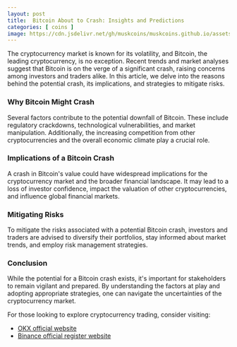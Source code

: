 ```yaml
---
layout: post
title:  Bitcoin About to Crash: Insights and Predictions
categories: [ coins ]
image: https://cdn.jsdelivr.net/gh/muskcoins/muskcoins.github.io/assets/images/btc-intro.webp
---
```


The cryptocurrency market is known for its volatility, and Bitcoin, the leading cryptocurrency, is no exception. Recent trends and market analyses suggest that Bitcoin is on the verge of a significant crash, raising concerns among investors and traders alike. In this article, we delve into the reasons behind the potential crash, its implications, and strategies to mitigate risks.

### Why Bitcoin Might Crash

Several factors contribute to the potential downfall of Bitcoin. These include regulatory crackdowns, technological vulnerabilities, and market manipulation. Additionally, the increasing competition from other cryptocurrencies and the overall economic climate play a crucial role.

### Implications of a Bitcoin Crash

A crash in Bitcoin's value could have widespread implications for the cryptocurrency market and the broader financial landscape. It may lead to a loss of investor confidence, impact the valuation of other cryptocurrencies, and influence global financial markets.

### Mitigating Risks

To mitigate the risks associated with a potential Bitcoin crash, investors and traders are advised to diversify their portfolios, stay informed about market trends, and employ risk management strategies.

### Conclusion

While the potential for a Bitcoin crash exists, it's important for stakeholders to remain vigilant and prepared. By understanding the factors at play and adopting appropriate strategies, one can navigate the uncertainties of the cryptocurrency market.

For those looking to explore cryptocurrency trading, consider visiting:

- [OKX official website](/302.html?target=https://www.okx.com/join/65103688)
- [Binance official register website](/302.html?target=https://accounts.binance.com/register?ref=ZGR4DOXV)